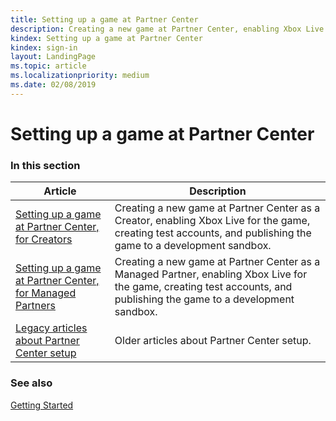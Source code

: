 ```yaml
---
title: Setting up a game at Partner Center
description: Creating a new game at Partner Center, enabling Xbox Live for the game, and publishing the game to a development sandbox.
kindex: Setting up a game at Partner Center
kindex: sign-in
layout: LandingPage
ms.topic: article
ms.localizationpriority: medium
ms.date: 02/08/2019
---
```

# Setting up a game at Partner Center


### In this section

| Article | Description |
|---------|-------------|
| [Setting up a game at Partner Center, for Creators](live-setup-partner-center-creators.md) | Creating a new game at Partner Center as a Creator, enabling Xbox Live for the game, creating test accounts, and publishing the game to a development sandbox. |
| [Setting up a game at Partner Center, for Managed Partners](live-setup-partner-center-partners.md) | Creating a new game at Partner Center as a Managed Partner, enabling Xbox Live for the game, creating test accounts, and publishing the game to a development sandbox. |
| [Legacy articles about Partner Center setup](legacy/live-legacy-nav.md) | Older articles about Partner Center setup. |


### See also

[Getting Started](../live-getstarted-nav.md)
